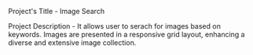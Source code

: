 Project's Title - Image Search

Project Description - It allows user to serach for images based on keywords. Images are presented in a responsive grid layout, enhancing a diverse and extensive image collection.  

